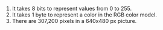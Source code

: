 1. It takes 8 bits to represent values from 0 to 255.
2. It takes 1 byte to represent a color in the RGB color model.
3. There are 307,200 pixels in a 640x480 px picture.